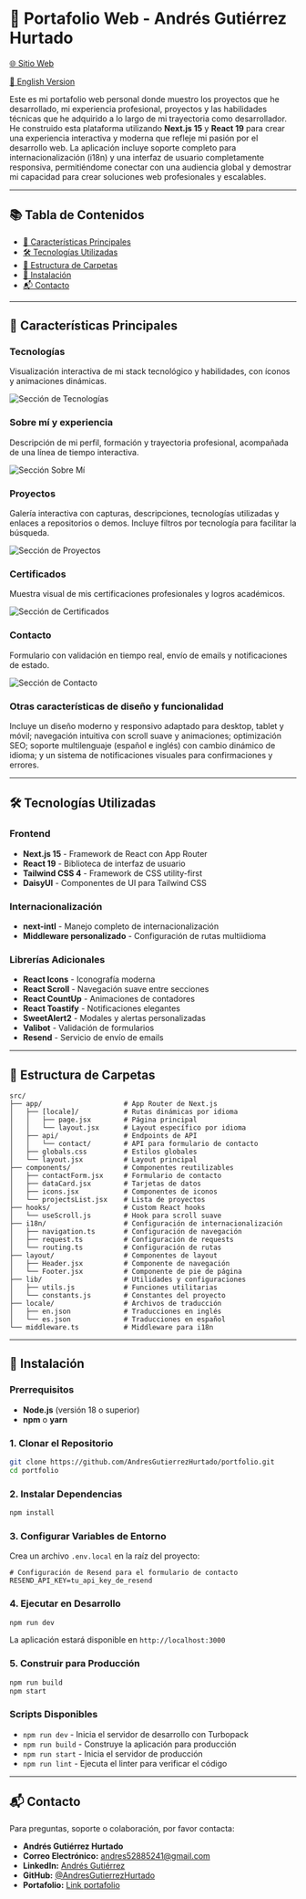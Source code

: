 # 🤵 Portafolio Web - Andrés Gutiérrez Hurtado

[🌐 Sitio Web](https://andres-portfolio-b4dv.onrender.com)

[📑 English Version](./README.md)

Este es mi portafolio web personal donde muestro los proyectos que he desarrollado, mi experiencia profesional, proyectos y las habilidades técnicas que he adquirido a lo largo de mi trayectoria como desarrollador. He construido esta plataforma utilizando **Next.js 15** y **React 19** para crear una experiencia interactiva y moderna que refleje mi pasión por el desarrollo web. La aplicación incluye soporte completo para internacionalización (i18n) y una interfaz de usuario completamente responsiva, permitiéndome conectar con una audiencia global y demostrar mi capacidad para crear soluciones web profesionales y escalables.

---

## 📚 Tabla de Contenidos

- [🚀 Características Principales](#-características-principales)
- [🛠️ Tecnologías Utilizadas](#️-tecnologías-utilizadas)
- [📁 Estructura de Carpetas](#-estructura-de-carpetas)
- [💾 Instalación](#-instalación)
- [📬 Contacto](#-contacto)

---

## 🚀 Características Principales

### Tecnologías

Visualización interactiva de mi stack tecnológico y habilidades, con íconos y animaciones dinámicas.

![Sección de Tecnologías](docs/screenshots/technologies.png)

### Sobre mí y experiencia

Descripción de mi perfil, formación y trayectoria profesional, acompañada de una línea de tiempo interactiva.

![Sección Sobre Mí](docs/screenshots/about.png)

### Proyectos

Galería interactiva con capturas, descripciones, tecnologías utilizadas y enlaces a repositorios o demos. Incluye filtros por tecnología para facilitar la búsqueda.

![Sección de Proyectos](docs/screenshots/projects.png)

### Certificados

Muestra visual de mis certificaciones profesionales y logros académicos.

![Sección de Certificados](docs/screenshots/certificates.png)

### Contacto

Formulario con validación en tiempo real, envío de emails y notificaciones de estado.

![Sección de Contacto](docs/screenshots/contact.png)

### Otras características de diseño y funcionalidad

Incluye un diseño moderno y responsivo adaptado para desktop, tablet y móvil; navegación intuitiva con scroll suave y animaciones; optimización SEO; soporte multilenguaje (español e inglés) con cambio dinámico de idioma; y un sistema de notificaciones visuales para confirmaciones y errores.

---

## 🛠️ Tecnologías Utilizadas

### Frontend

- **Next.js 15** - Framework de React con App Router
- **React 19** - Biblioteca de interfaz de usuario
- **Tailwind CSS 4** - Framework de CSS utility-first
- **DaisyUI** - Componentes de UI para Tailwind CSS

### Internacionalización

- **next-intl** - Manejo completo de internacionalización
- **Middleware personalizado** - Configuración de rutas multiidioma

### Librerías Adicionales

- **React Icons** - Iconografía moderna
- **React Scroll** - Navegación suave entre secciones
- **React CountUp** - Animaciones de contadores
- **React Toastify** - Notificaciones elegantes
- **SweetAlert2** - Modales y alertas personalizadas
- **Valibot** - Validación de formularios
- **Resend** - Servicio de envío de emails

---

## 📁 Estructura de Carpetas

```
src/
├── app/                    # App Router de Next.js
│   ├── [locale]/           # Rutas dinámicas por idioma
│   │   ├── page.jsx        # Página principal
│   │   └── layout.jsx      # Layout específico por idioma
│   ├── api/                # Endpoints de API
│   │   └── contact/        # API para formulario de contacto
│   ├── globals.css         # Estilos globales
│   └── layout.jsx          # Layout principal
├── components/             # Componentes reutilizables
│   ├── contactForm.jsx     # Formulario de contacto
│   ├── dataCard.jsx        # Tarjetas de datos
│   ├── icons.jsx           # Componentes de iconos
│   └── projectsList.jsx    # Lista de proyectos
├── hooks/                  # Custom React hooks
│   └── useScroll.js        # Hook para scroll suave
├── i18n/                   # Configuración de internacionalización
│   ├── navigation.ts       # Configuración de navegación
│   ├── request.ts          # Configuración de requests
│   └── routing.ts          # Configuración de rutas
├── layout/                 # Componentes de layout
│   ├── Header.jsx          # Componente de navegación
│   └── Footer.jsx          # Componente de pie de página
├── lib/                    # Utilidades y configuraciones
│   ├── utils.js            # Funciones utilitarias
│   └── constants.js        # Constantes del proyecto
├── locale/                 # Archivos de traducción
│   ├── en.json             # Traducciones en inglés
│   └── es.json             # Traducciones en español
└── middleware.ts           # Middleware para i18n
```

---

## 💾 Instalación

### Prerrequisitos

- **Node.js** (versión 18 o superior)
- **npm** o **yarn**

### 1. Clonar el Repositorio

```bash
git clone https://github.com/AndresGutierrezHurtado/portfolio.git
cd portfolio
```

### 2. Instalar Dependencias

```bash
npm install
```

### 3. Configurar Variables de Entorno

Crea un archivo `.env.local` en la raíz del proyecto:

```env
# Configuración de Resend para el formulario de contacto
RESEND_API_KEY=tu_api_key_de_resend
```

### 4. Ejecutar en Desarrollo

```bash
npm run dev
```

La aplicación estará disponible en `http://localhost:3000`

### 5. Construir para Producción

```bash
npm run build
npm start
```

### Scripts Disponibles

- `npm run dev` - Inicia el servidor de desarrollo con Turbopack
- `npm run build` - Construye la aplicación para producción
- `npm run start` - Inicia el servidor de producción
- `npm run lint` - Ejecuta el linter para verificar el código

---

## 📬 Contacto

Para preguntas, soporte o colaboración, por favor contacta:

- **Andrés Gutiérrez Hurtado**
- **Correo Electrónico:** [andres52885241@gmail.com](mailto:andres52885241@gmail.com)
- **LinkedIn:** [Andrés Gutiérrez](https://www.linkedin.com/in/andr%C3%A9s-guti%C3%A9rrez-hurtado-25946728b/)
- **GitHub:** [@AndresGutierrezHurtado](https://github.com/AndresGutierrezHurtado)
- **Portafolio:** [Link portafolio](https://andres-portfolio-b4dv.onrender.com)
